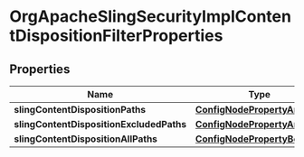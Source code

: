 
# OrgApacheSlingSecurityImplContentDispositionFilterProperties

## Properties
Name | Type | Description | Notes
------------ | ------------- | ------------- | -------------
**slingContentDispositionPaths** | [**ConfigNodePropertyArray**](ConfigNodePropertyArray.md) |  |  [optional]
**slingContentDispositionExcludedPaths** | [**ConfigNodePropertyArray**](ConfigNodePropertyArray.md) |  |  [optional]
**slingContentDispositionAllPaths** | [**ConfigNodePropertyBoolean**](ConfigNodePropertyBoolean.md) |  |  [optional]



